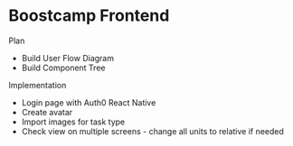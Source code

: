 # Boostcamp Frontend

Plan

- Build User Flow Diagram
- Build Component Tree

Implementation

- Login page with Auth0 React Native
- Create avatar
- Import images for task type
- Check view on multiple screens - change all units to relative if needed
